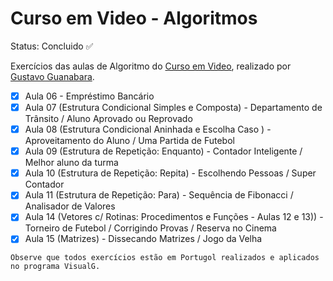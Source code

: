 # Curso em Video - Algoritmos

Status: Concluido ✅

Exercícios das aulas de Algoritmo do [Curso em  Video](https://www.cursoemvideo.com/), realizado por [Gustavo Guanabara](https://www.youtube.com/@CursoemVideo).

- [x] Aula 06 - Empréstimo Bancário
- [x] Aula 07 (Estrutura Condicional Simples e Composta) - Departamento de Trânsito / Aluno Aprovado ou Reprovado
- [x] Aula 08 (Estrutura Condicional Aninhada e Escolha Caso ) - Aproveitamento do Aluno / Uma Partida de Futebol
- [x] Aula 09 (Estrutura de Repetição: Enquanto) - Contador Inteligente / Melhor aluno da turma
- [x] Aula 10 (Estrutura de Repetição: Repita) - Escolhendo Pessoas / Super Contador
- [x] Aula 11 (Estrutura de Repetição: Para) - Sequência de Fibonacci / Analisador de Valores
- [x] Aula 14 (Vetores c/ Rotinas: Procedimentos e Funções - Aulas 12 e 13)) - Torneiro de Futebol / Corrigindo Provas / Reserva no Cinema
- [x] Aula 15 (Matrizes) - Dissecando Matrizes / Jogo da Velha

```
Observe que todos exercícios estão em Portugol realizados e aplicados no programa VisualG.
```
